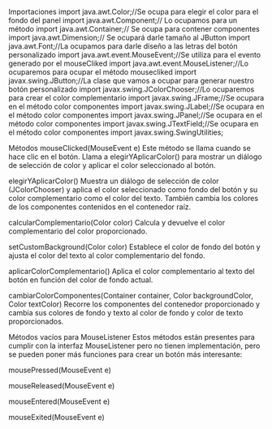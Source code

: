 Importaciones
import java.awt.Color;//Se ocupa para elegir el color para el fondo del panel
import java.awt.Component;// Lo ocupamos para un método
import java.awt.Container;// Se ocupa para contener componentes
import java.awt.Dimension;// Se ocupará darle tamaño al JButton
import java.awt.Font;//La ocupamos para darle diseño a las letras del botón personalizado
import java.awt.event.MouseEvent;//Se utiliza para el evento generado por el mouseCliked
import java.awt.event.MouseListener;//Lo ocuparemos para ocupar el método mousecliked
import javax.swing.JButton;//La clase que vamos a ocupar para generar nuestro botón personalizado
import javax.swing.JColorChooser;//Lo ocuparemos para crear el color complementario
import javax.swing.JFrame;//Se ocupara en el método color componentes
import javax.swing.JLabel;//Se ocupara en el método color componentes
import javax.swing.JPanel;//Se ocupara en el método color componentes
import javax.swing.JTextField;//Se ocupara en el método color componentes
import javax.swing.SwingUtilities;

Métodos
mouseClicked(MouseEvent e)
Este método se llama cuando se hace clic en el botón. Llama a elegirYAplicarColor() para mostrar un diálogo de selección de color y aplicar el color seleccionado al botón.

elegirYAplicarColor()
Muestra un diálogo de selección de color (JColorChooser) y aplica el color seleccionado como fondo del botón y su color complementario como el color del texto. También cambia los colores de los componentes contenidos en el contenedor raíz.

calcularComplementario(Color color)
Calcula y devuelve el color complementario del color proporcionado.

setCustomBackground(Color color)
Establece el color de fondo del botón y ajusta el color del texto al color complementario del fondo.

aplicarColorComplementario()
Aplica el color complementario al texto del botón en función del color de fondo actual.

cambiarColorComponentes(Container container, Color backgroundColor, Color textColor)
Recorre los componentes del contenedor proporcionado y cambia sus colores de fondo y texto al color de fondo y color de texto proporcionados.

Métodos vacíos para MouseListener
Estos métodos están presentes para cumplir con la interfaz MouseListener pero no tienen implementación, pero se pueden poner más funciones para crear un botón más interesante:

mousePressed(MouseEvent e)

mouseReleased(MouseEvent e)

mouseEntered(MouseEvent e)

mouseExited(MouseEvent e)
